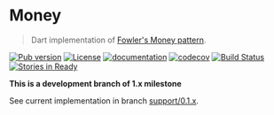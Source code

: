 # Money

> Dart implementation of [Fowler's Money pattern](http://martinfowler.com/eaaCatalog/money.html).

[![Pub version](https://img.shields.io/pub/v/money.svg)](https://pub.dartlang.org/packages/money)
[![License](https://img.shields.io/badge/license-MIT-blue.svg)](https://github.com/LitGroup/money.dart/blob/master/LICENSE)
[![documentation](https://img.shields.io/badge/Documentation-money-blue.svg)](https://www.dartdocs.org/documentation/money/latest/)
[![codecov](https://codecov.io/gh/LitGroup/money.dart/branch/master/graph/badge.svg)](https://codecov.io/gh/LitGroup/money.dart)
[![Build Status](https://travis-ci.org/LitGroup/money.dart.svg?branch=master)](https://travis-ci.org/LitGroup/money.dart)
[![Stories in Ready](https://badge.waffle.io/LitGroup/money.dart.svg?label=ready&title=Stories%20in%20Ready)](http://waffle.io/LitGroup/money.dart)

**This is a development branch of 1.x milestone**

See current implementation in branch [support/0.1.x](https://github.com/LitGroup/money.dart/tree/support/0.1.x).